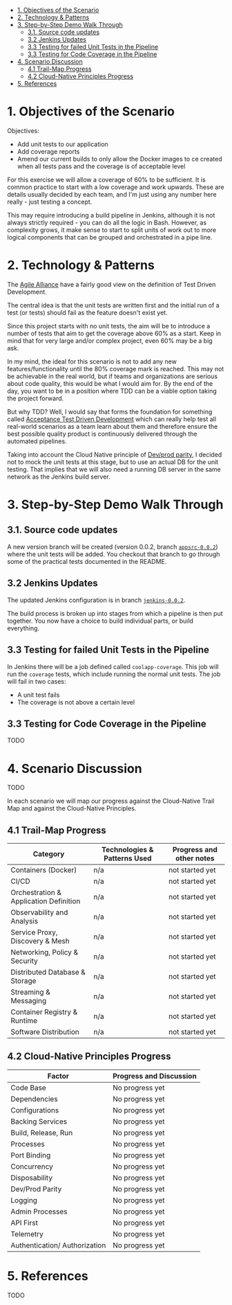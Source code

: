 
- [1. Objectives of the Scenario](#1-objectives-of-the-scenario)
- [2. Technology & Patterns](#2-technology--patterns)
- [3. Step-by-Step Demo Walk Through](#3-step-by-step-demo-walk-through)
  - [3.1. Source code updates](#31-source-code-updates)
  - [3.2 Jenkins Updates](#32-jenkins-updates)
  - [3.3 Testing for failed Unit Tests in the Pipeline](#33-testing-for-failed-unit-tests-in-the-pipeline)
  - [3.3 Testing for Code Coverage in the Pipeline](#33-testing-for-code-coverage-in-the-pipeline)
- [4. Scenario Discussion](#4-scenario-discussion)
  - [4.1 Trail-Map Progress](#41-trail-map-progress)
  - [4.2 Cloud-Native Principles Progress](#42-cloud-native-principles-progress)
- [5. References](#5-references)

# 1. Objectives of the Scenario 

Objectives:

* Add unit tests to our application
* Add coverage reports
* Amend our current builds to only allow the Docker images to ce created when all tests pass and the coverage is of acceptable level

For this exercise we will allow a coverage of 60% to be sufficient. It is common practice to start with a low coverage and work upwards. These are details usually decided by each team, and I'm just using any number here really - just testing a concept.

This may require introducing a build pipeline in Jenkins, although it is not always strictly required - you can do all the logic in Bash. However, as complexity grows, it make sense to start to split units of work out to more logical components that can be grouped and orchestrated in a pipe line.

# 2. Technology & Patterns

The [Agile Alliance](https://www.agilealliance.org/glossary/tdd/#q=~(infinite~false~filters~(postType~(~'page~'post~'aa_book~'aa_event_session~'aa_experience_report~'aa_glossary~'aa_research_paper~'aa_video)~tags~(~'tdd))~searchTerm~'~sort~false~sortDirection~'asc~page~1)) have a fairly good view on the definition of Test Driven Development.

The central idea is that the unit tests are written first and the initial run of a test (or tests) should fail as the feature doesn't exist yet.

Since this project starts with no unit tests, the aim will be to introduce a number of tests that aim to get the coverage above 60% as a start. Keep in mind that for very large and/or complex project, even 60% may be a big ask. 

In my mind, the ideal for this scenario is not to add any new features/functionality until the 80% coverage mark is reached. This may not be achievable in the real world, but if teams and organizations are serious about code quality, this would be what I would aim for. By the end of the day, you want to be in a position where TDD can be a viable option taking the project forward.

But why TDD? Well, I would say that forms the foundation for something called [Acceptance Test Driven Development](https://www.agilealliance.org/glossary/atdd/#q=~(infinite~false~filters~(postType~(~'page~'post~'aa_book~'aa_event_session~'aa_experience_report~'aa_glossary~'aa_research_paper~'aa_video)~tags~(~'acceptance*20test~'atdd))~searchTerm~'~sort~false~sortDirection~'asc~page~1)) which can really help test all real-world scenarios as a team learn about them and therefore ensure the best possible quality product is continuously delivered through the automated pipelines. 

Taking into account the Cloud Native principle of [Dev/prod parity](https://12factor.net/dev-prod-parity), I decided not to mock the unit tests at this stage, but to use an actual DB for the unit testing. That implies that we will also need a running DB server in the same network as the Jenkins build server.

# 3. Step-by-Step Demo Walk Through

## 3.1. Source code updates

A new version branch will be created (version 0.0.2, branch [`appsrc-0.0.2`](https://github.com/nicc777/learning-kubernetes-basics/tree/appsrc-0.0.2/app-src)) where the unit tests will be added. You checkout that branch to go through some of the practical tests documented in the README.

## 3.2 Jenkins Updates

The updated Jenkins configuration is in branch [`jenkins-0.0.2`](https://github.com/nicc777/learning-kubernetes-basics/tree/jenkins-0.0.2).

The build process is broken up into stages from which a pipeline is then put together. You now have a choice to build individual parts, or build everything.

## 3.3 Testing for failed Unit Tests in the Pipeline

In Jenkins there will be a job defined called `coolapp-coverage`. This job will run the `coverage` tests, which include running the normal unit tests. The job will fail in two cases:

* A unit test fails
* The coverage is not above a certain level

## 3.3 Testing for Code Coverage in the Pipeline

TODO

# 4. Scenario Discussion

TODO

In each scenario we will map our progress against the Cloud-Native Trail Map and against the Cloud-Native Principles.

## 4.1 Trail-Map Progress

| Category                               | Technologies & Patterns Used | Progress and other notes |
|----------------------------------------|------------------------------|--------------------------|
| Containers (Docker)                    | n/a                          | not started yet          |
| CI/CD                                  | n/a                          | not started yet          |
| Orchestration & Application Definition | n/a                          | not started yet          |
| Observability and Analysis             | n/a                          | not started yet          |
| Service Proxy, Discovery & Mesh        | n/a                          | not started yet          |
| Networking, Policy & Security          | n/a                          | not started yet          |
| Distributed Database & Storage         | n/a                          | not started yet          |
| Streaming & Messaging                  | n/a                          | not started yet          |
| Container Registry & Runtime           | n/a                          | not started yet          |
| Software Distribution                  | n/a                          | not started yet          |

## 4.2 Cloud-Native Principles Progress

| Factor                        | Progress and Discussion |
|-------------------------------|-------------------------|
| Code Base                     | No progress yet         |
| Dependencies                  | No progress yet         |
| Configurations                | No progress yet         |
| Backing Services              | No progress yet         |
| Build, Release, Run           | No progress yet         |
| Processes                     | No progress yet         |
| Port Binding                  | No progress yet         |
| Concurrency                   | No progress yet         |
| Disposability                 | No progress yet         |
| Dev/Prod Parity               | No progress yet         |
| Logging                       | No progress yet         |
| Admin Processes               | No progress yet         |
| API First                     | No progress yet         |
| Telemetry                     | No progress yet         |
| Authentication/ Authorization | No progress yet         |

# 5. References

TODO